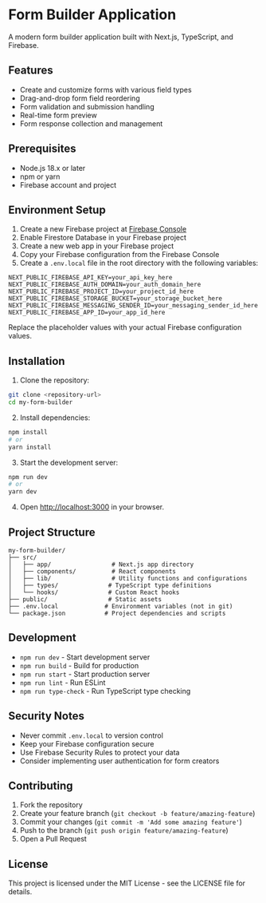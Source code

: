 # Form Builder Application

A modern form builder application built with Next.js, TypeScript, and Firebase.

## Features

- Create and customize forms with various field types
- Drag-and-drop form field reordering
- Form validation and submission handling
- Real-time form preview
- Form response collection and management

## Prerequisites

- Node.js 18.x or later
- npm or yarn
- Firebase account and project

## Environment Setup

1. Create a new Firebase project at [Firebase Console](https://console.firebase.google.com/)
2. Enable Firestore Database in your Firebase project
3. Create a new web app in your Firebase project
4. Copy your Firebase configuration from the Firebase Console
5. Create a `.env.local` file in the root directory with the following variables:

```env
NEXT_PUBLIC_FIREBASE_API_KEY=your_api_key_here
NEXT_PUBLIC_FIREBASE_AUTH_DOMAIN=your_auth_domain_here
NEXT_PUBLIC_FIREBASE_PROJECT_ID=your_project_id_here
NEXT_PUBLIC_FIREBASE_STORAGE_BUCKET=your_storage_bucket_here
NEXT_PUBLIC_FIREBASE_MESSAGING_SENDER_ID=your_messaging_sender_id_here
NEXT_PUBLIC_FIREBASE_APP_ID=your_app_id_here
```

Replace the placeholder values with your actual Firebase configuration values.

## Installation

1. Clone the repository:
```bash
git clone <repository-url>
cd my-form-builder
```

2. Install dependencies:
```bash
npm install
# or
yarn install
```

3. Start the development server:
```bash
npm run dev
# or
yarn dev
```

4. Open [http://localhost:3000](http://localhost:3000) in your browser.

## Project Structure

```
my-form-builder/
├── src/
│   ├── app/                 # Next.js app directory
│   ├── components/          # React components
│   ├── lib/                 # Utility functions and configurations
│   ├── types/              # TypeScript type definitions
│   └── hooks/              # Custom React hooks
├── public/                 # Static assets
├── .env.local             # Environment variables (not in git)
└── package.json           # Project dependencies and scripts
```

## Development

- `npm run dev` - Start development server
- `npm run build` - Build for production
- `npm run start` - Start production server
- `npm run lint` - Run ESLint
- `npm run type-check` - Run TypeScript type checking

## Security Notes

- Never commit `.env.local` to version control
- Keep your Firebase configuration secure
- Use Firebase Security Rules to protect your data
- Consider implementing user authentication for form creators

## Contributing

1. Fork the repository
2. Create your feature branch (`git checkout -b feature/amazing-feature`)
3. Commit your changes (`git commit -m 'Add some amazing feature'`)
4. Push to the branch (`git push origin feature/amazing-feature`)
5. Open a Pull Request

## License

This project is licensed under the MIT License - see the LICENSE file for details.
